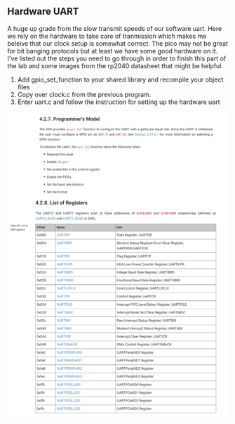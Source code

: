 ## Hardware UART

A huge up grade from the slow transmit speeds of our software uart. Here we rely on the hardware to take care of tranmission which makes me beleive that our clock setup is somewhat correct. The pico may not be great for bit banging protocols but at least we have some good hardware on it. I've listed out the steps you need to go through in order to finish this part of the lab and some images from the rp2040 datasheet that might be helpful.

1. Add gpio_set_function to your shared library and recompile your object files
2. Copy over clock.c from the previous program.
3. Enter uart.c and follow the instruction for setting up the hardware uart


![Uart steps](../../docs/images/Uart_steps.png)
![Uart Registers](../../docs/images/uart_registers.png)